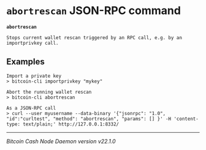 `abortrescan` JSON-RPC command
==============================

**`abortrescan`**

```
Stops current wallet rescan triggered by an RPC call, e.g. by an importprivkey call.
```

Examples
--------

```
Import a private key
> bitcoin-cli importprivkey "mykey"

Abort the running wallet rescan
> bitcoin-cli abortrescan

As a JSON-RPC call
> curl --user myusername --data-binary '{"jsonrpc": "1.0", "id":"curltest", "method": "abortrescan", "params": [] }' -H 'content-type: text/plain;' http://127.0.0.1:8332/
```

***

*Bitcoin Cash Node Daemon version v22.1.0*
